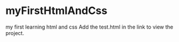 # myFirstHtmlAndCss
my first learning html and css
Add the test.html in the link to view the project.
